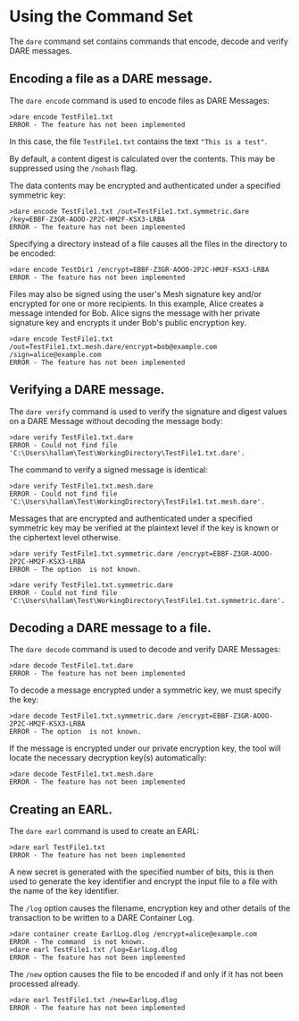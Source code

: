 
# Using the  Command Set

The `dare` command set contains commands that encode, decode and verify 
DARE messages.

## Encoding a file as a DARE message.

The `dare encode` command is used to encode files as DARE Messages:


````
>dare encode TestFile1.txt
ERROR - The feature has not been implemented
````

In this case, the file `TestFile1.txt` contains the text `"This is a test"`.

By default, a content digest is calculated over the contents. This may be 
suppressed using the `/nohash` flag.

The data contents may be encrypted and authenticated under a specified symmetric key:


````
>dare encode TestFile1.txt /out=TestFile1.txt.symmetric.dare /key=EBBF-Z3GR-AOOO-2P2C-HM2F-KSX3-LRBA
ERROR - The feature has not been implemented
````

Specifying a directory instead of a file causes all the files in the directory to be 
encoded:


````
>dare encode TestDir1 /encrypt=EBBF-Z3GR-AOOO-2P2C-HM2F-KSX3-LRBA
ERROR - The feature has not been implemented
````

Files may also be signed using the user's Mesh signature key and/or encrypted for one
or more recipients. In this example, Alice creates a message intended for Bob.
Alice signs the message with her private signature key and encrypts it under Bob's
public encryption key.


````
>dare encode TestFile1.txt /out=TestFile1.txt.mesh.dare/encrypt=bob@example.com /sign=alice@example.com
ERROR - The feature has not been implemented
````


## Verifying a DARE message.

The `dare verify` command is used to verify the signature and 
digest values on a DARE Message without decoding the message body:


````
>dare verify TestFile1.txt.dare
ERROR - Could not find file 'C:\Users\hallam\Test\WorkingDirectory\TestFile1.txt.dare'.
````

The command to verify a signed message is identical:


````
>dare verify TestFile1.txt.mesh.dare
ERROR - Could not find file 'C:\Users\hallam\Test\WorkingDirectory\TestFile1.txt.mesh.dare'.
````

Messages that are encrypted and authenticated under a specified symmetric key 
may be verified at the plaintext level if the key is known or the ciphertext 
level otherwise.


````
>dare verify TestFile1.txt.symmetric.dare /encrypt=EBBF-Z3GR-AOOO-2P2C-HM2F-KSX3-LRBA
ERROR - The option  is not known.
````



````
>dare verify TestFile1.txt.symmetric.dare
ERROR - Could not find file 'C:\Users\hallam\Test\WorkingDirectory\TestFile1.txt.symmetric.dare'.
````

## Decoding a DARE message to a file.

The `dare decode` command is used to decode and verify DARE Messages:


````
>dare decode TestFile1.txt.dare
ERROR - The feature has not been implemented
````

To decode a message encrypted under a symmetric key, we must specify the key:


````
>dare decode TestFile1.txt.symmetric.dare /encrypt=EBBF-Z3GR-AOOO-2P2C-HM2F-KSX3-LRBA
ERROR - The option  is not known.
````

If the message is encrypted under our private encryption key, the tool will locate
the necessary decryption key(s) automatically:


````
>dare decode TestFile1.txt.mesh.dare
ERROR - The feature has not been implemented
````


## Creating an EARL.

The `dare earl` command is used to create an EARL:


````
>dare earl TestFile1.txt
ERROR - The feature has not been implemented
````

A new secret is generated with the specified number of bits, this is then used
to generate the key identifier and encrypt the input file to a file with the
name of the key identifier.

The `/log` option causes the filename, encryption key and other details of
the transaction to be written to a DARE Container Log.


````
>dare container create EarlLog.dlog /encrypt=alice@example.com
ERROR - The command  is not known.
>dare earl TestFile1.txt /log=EarlLog.dlog
ERROR - The feature has not been implemented
````

The `/new` option causes the file to be encoded if and only if it has not 
been processed already.


````
>dare earl TestFile1.txt /new=EarlLog.dlog
ERROR - The feature has not been implemented
````

